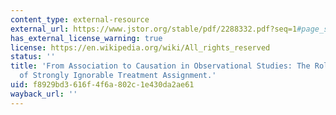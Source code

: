 ```yaml
---
content_type: external-resource
external_url: https://www.jstor.org/stable/pdf/2288332.pdf?seq=1#page_scan_tab_contents
has_external_license_warning: true
license: https://en.wikipedia.org/wiki/All_rights_reserved
status: ''
title: 'From Association to Causation in Observational Studies: The Role of Tests
  of Strongly Ignorable Treatment Assignment.'
uid: f8929bd3-616f-4f6a-802c-1e430da2ae61
wayback_url: ''
---
```

